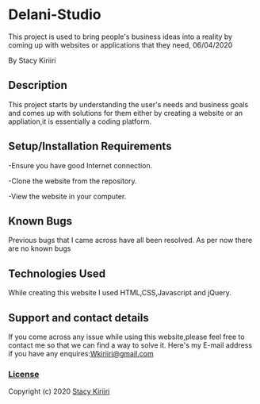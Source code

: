 # Delani-Studio

This project is used to bring people's business ideas into a reality by coming up with websites or applications that they need, 06/04/2020

By Stacy Kiriiri

## Description

This project starts by understanding the user's needs and business goals and comes up with solutions for them either by creating a website
or an appliation,it is essentially a coding platform.

## Setup/Installation Requirements

-Ensure you have good Internet connection.

-Clone the website from the repository.

-View the website in your computer.

## Known Bugs

Previous bugs that I came across have all been resolved. As per now there are no known bugs

## Technologies Used

While creating this website I used HTML,CSS,Javascript and jQuery.

## Support and contact details

If you come across any issue while using this website,please feel free to contact me so that we can find a way to solve it.
Here's my E-mail address if you have any enquires:[Wkiriiri@gmail.com](mailto:Wkiriiri@gmail.com)

### [License](https://github.com/kiriiri/Delani-Studio/blob/master/LICENSE)

Copyright (c) 2020 [Stacy Kiriiri](https://github.com/kiriiri)
